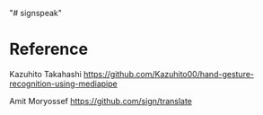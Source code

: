 "# signspeak" 

# Reference

Kazuhito Takahashi https://github.com/Kazuhito00/hand-gesture-recognition-using-mediapipe

Amit Moryossef https://github.com/sign/translate
